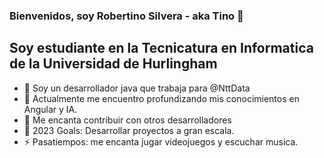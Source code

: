 ### Bienvenidos, soy Robertino Silvera - aka Tino 👋

## Soy estudiante en la Tecnicatura en Informatica de la Universidad de Hurlingham

- 🔭 Soy un desarrollador java que trabaja para @NttData
- 🌱 Actualmente me encuentro profundizando mis conocimientos en Angular y IA.
- 👯 Me encanta contribuir con otros desarrolladores
- 🥅 2023 Goals: Desarrollar proyectos a gran escala.
- ⚡ Pasatiempos: me encanta jugar videojuegos y escuchar musica.


